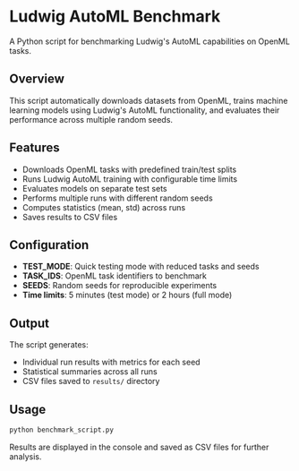 # Ludwig AutoML Benchmark

A Python script for benchmarking Ludwig's AutoML capabilities on OpenML tasks.

## Overview

This script automatically downloads datasets from OpenML, trains machine learning models using Ludwig's AutoML functionality, and evaluates their performance across multiple random seeds.

## Features

- Downloads OpenML tasks with predefined train/test splits
- Runs Ludwig AutoML training with configurable time limits
- Evaluates models on separate test sets
- Performs multiple runs with different random seeds
- Computes statistics (mean, std) across runs
- Saves results to CSV files

## Configuration

- **TEST_MODE**: Quick testing mode with reduced tasks and seeds
- **TASK_IDS**: OpenML task identifiers to benchmark
- **SEEDS**: Random seeds for reproducible experiments
- **Time limits**: 5 minutes (test mode) or 2 hours (full mode)

## Output

The script generates:
- Individual run results with metrics for each seed
- Statistical summaries across all runs
- CSV files saved to `results/` directory

## Usage

```bash
python benchmark_script.py
```

Results are displayed in the console and saved as CSV files for further analysis.

